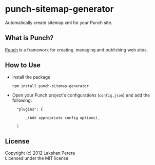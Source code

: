 # punch-sitemap-generator

Automatically create sitemap.xml for your Punch site.

## What is Punch?

[Punch](http://laktek.github.com/punch) is a framework for creating, managing and publishing web sites. 

## How to Use 

* Install the package

	`npm install punch-sitemap-generator`

* Open your Punch project's configurations (`config.json`) and add the following:

		"plugins": {

			_(Add appropriate config options)_

		}

## License

Copyright (c) 2012 Lakshan Perera  
Licensed under the MIT license.
